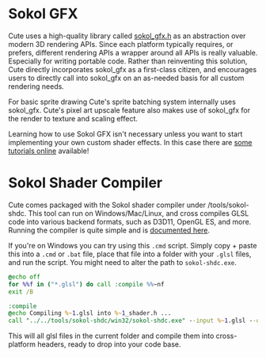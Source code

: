 # Sokol GFX

Cute uses a high-quality library called [sokol_gfx.h](https://github.com/floooh/sokol) as an abstraction over modern 3D rendering APIs. Since each platform typically requires, or prefers, different rendering APIs a wrapper around all APIs is really valuable. Especially for writing portable code. Rather than reinventing this solution, Cute directly incorporates sokol_gfx as a first-class citizen, and encourages users to directly call into sokol_gfx on an as-needed basis for all custom rendering needs.

For basic sprite drawing Cute's sprite batching system internally uses sokol_gfx. Cute's pixel art upscale feature also makes use of sokol_gfx for the render to texture and scaling effect.

Learning how to use Sokol GFX isn't necessary unless you want to start implementing your own custom shader effects. In this case there are [some tutorials online](https://floooh.github.io/2017/07/29/sokol-gfx-tour.html) available!

# Sokol Shader Compiler

Cute comes packaged with the Sokol shader compiler under /tools/sokol-shdc. This tool can run on Windows/Mac/Linux, and cross compiles GLSL code into various backend formats, such as D3D11, OpenGL ES, and more. Running the compiler is quite simple and is [documented here](https://github.com/floooh/sokol-tools/blob/master/docs/sokol-shdc.md).

If you're on Windows you can try using this `.cmd` script. Simply copy + paste this into a `.cmd` or `.bat` file, place that file into a folder with your `.glsl` files, and run the script. You might need to alter the path to `sokol-shdc.exe`.

```bat
@echo off
for %%f in ("*.glsl") do call :compile %%~nf
exit /B

:compile
@echo Compiling %~1.glsl into %~1_shader.h ...
call "../../tools/sokol-shdc/win32/sokol-shdc.exe" --input %~1.glsl --output %~1_shader.h --slang glsl330:hlsl5:metal_macos:glsl300es:glsl100
```

This will all glsl files in the current folder and compile them into cross-platform headers, ready to drop into your code base.
